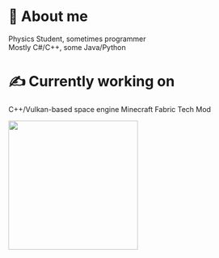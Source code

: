 # 🔭 About me
Physics Student, sometimes programmer<br>
Mostly C#/C++, some Java/Python

# ✍️ Currently working on
C++/Vulkan-based space engine
Minecraft Fabric Tech Mod

<img src="https://i.imgur.com/bl3Opb8.png" width="256" height="256">

<!--
**kaerospace/kaerospace** is a ✨ _special_ ✨ repository because its `README.md` (this file) appears on your GitHub profile.

Here are some ideas to get you started:

- 🔭 I’m currently working on ...
- 🌱 I’m currently learning ...
- 👯 I’m looking to collaborate on ...
- 🤔 I’m looking for help with ...
- 💬 Ask me about ...
- 📫 How to reach me: ...
- 😄 Pronouns: ...
- ⚡ Fun fact: ...
-->
